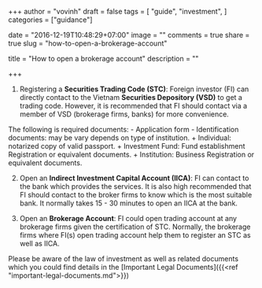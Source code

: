 +++
author = "vovinh"
draft = false
tags = [
  "guide",
  "investment",
]
categories = ["guidance"]

date = "2016-12-19T10:48:29+07:00"
image = ""
comments = true
share = true
slug = "how-to-open-a-brokerage-account"

title = "How to open a brokerage account"
description = ""

+++
1. Registering a **Securities Trading Code (STC)**:
Foreign investor (FI) can directly contact to the Vietnam **Securities Depository (VSD)** to get a trading code. However, it is recommended that FI should contact via a member of VSD (brokerage firms, banks) for more convenience. 
<!--more-->
The following is required documents:
	- Application form
	- Identification documents: may be vary depends on type of institution. 
		+ Individual: notarized copy of valid passport.
		+ Investment Fund: Fund establishment Registration or equivalent documents.
		+ Institution: Business Registration or equivalent documents.

2. Open an **Indirect Investment Capital Account (IICA)**:
FI can contact to the bank which provides the services. It is also high recommended that FI should contact to the broker firms to know which is the most suitable bank. It normally takes 15 - 30 minutes to open an IICA at the bank.

3. Open an **Brokerage Account**:
FI could open trading account at any brokerage firms given the certification of STC. Normally, the brokerage firms where FI(s) open trading account help them to register an STC as well as IICA.

Please be aware of the law of investment as well as related documents which you could find details in the [Important Legal Documents]({{<ref "important-legal-documents.md">}})
